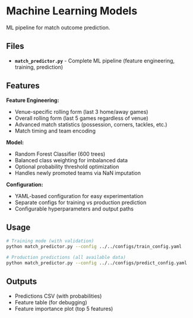 # Machine Learning Models

ML pipeline for match outcome prediction.

## Files

- **`match_predictor.py`** - Complete ML pipeline (feature engineering, training, prediction)

## Features

**Feature Engineering:**
- Venue-specific rolling form (last 3 home/away games)
- Overall rolling form (last 5 games regardless of venue)
- Advanced match statistics (possession, corners, tackles, etc.)
- Match timing and team encoding

**Model:**
- Random Forest Classifier (600 trees)
- Balanced class weighting for imbalanced data
- Optional probability threshold optimization
- Handles newly promoted teams via NaN imputation

**Configuration:**
- YAML-based configuration for easy experimentation
- Separate configs for training vs production prediction
- Configurable hyperparameters and output paths

## Usage

```bash
# Training mode (with validation)
python match_predictor.py --config ../../configs/train_config.yaml

# Production predictions (all available data)
python match_predictor.py --config ../../configs/predict_config.yaml
```

## Outputs

- Predictions CSV (with probabilities)
- Feature table (for debugging)
- Feature importance plot (top 5 features)

